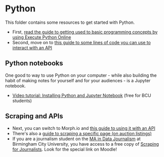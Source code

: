# Python

This folder contains some resources to get started with Python.

* First, [read the guide to getting used to basic programming concepts by using Execute Python Online](/execute_python_online.ipynb)
* Second, move on to [this guide to some lines of code you can use to interact with an API](/executepythononline.md)

## Python notebooks

One good to way to use Python on your computer - while also building the habit of making notes for yourself and for your audiences - is a Jupyter notebook.

* [Video tutorial: Installing Python and Jupyter Notebook](https://www.lynda.com/Software-Development-tutorials/Installing-Python-Jupyter-Notebook/576698/605448-4.html) (free for BCU students)

## Scraping and APIs

* Next, you can switch to Morph.io and [this guide to using it with an API](/scraping/morphio.md)
* There's also a [guide to scraping a specific page (on auction listings)](/scraping/scrapingauctions.md)
* If you are a journalism student on the [MA in Data Journalism](https://www.bcu.ac.uk/media/courses/data-journalism-ma-2019-20) at Birmingham City University, you have access to a free copy of [Scraping for Journalists](https://leanpub.com/scrapingforjournalists). Look for the special link on Moodle!


